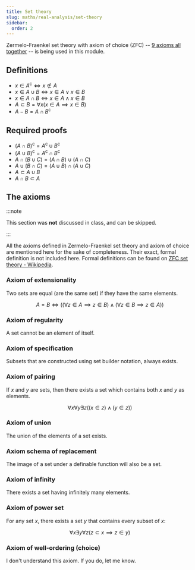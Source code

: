 ```yaml
---
title: Set theory
slug: maths/real-analysis/set-theory
sidebar:
  order: 2
---
```


Zermelo-Fraenkel set theory with axiom of choice (ZFC) --
[9 axioms all together](#the-axioms) -- is being used in this module.

## Definitions

- $x \in A^\text{c} \iff x \not\in A$
- $x \in A\cup B \iff x \in A \lor x \in B$
- $x \in A\cap B \iff x \in A \land x \in B$
- $A \subset B = \forall x (x \in A \implies x \in B)$
- $A - B = A \cap B^\text{c}$

## Required proofs

- $(A\cap B)^\text{c} = A^\text{c} \cup B^\text{c}$
- $(A\cup B)^\text{c} = A^\text{c} \cap B^\text{c}$
- $A \cap (B \cup C) = (A \cap B)\cup (A\cap C)$
- $A \cup (B \cap C) = (A \cup B)\cap (A\cup C)$
- $A \subset A\cup B$
- $A\cap B \subset A$

## The axioms

:::note

This section was **not** discussed in class, and can be skipped.

:::

All the axioms defined in Zermelo-Fraenkel set theory and axiom of choice are
mentioned here for the sake of completeness. Their exact, formal definition is
not included here. Formal definitions can be found on
[ZFC set theory - Wikipedia](https://en.wikipedia.org/wiki/Zermelo%E2%80%93Fraenkel_set_theory).

### Axiom of extensionality

Two sets are equal (are the same set) if they have the same elements.

```math
A = B \iff ((\forall z \in A \implies z \in B) \land (\forall z \in B \implies z \in A))
```

### Axiom of regularity

A set cannot be an element of itself.

### Axiom of specification

Subsets that are constructed using set builder notation, always exists.

### Axiom of pairing

If $x$ and $y$ are sets, then there exists a set which contains both $x$ and $y$
as elements.

```math
\forall x \forall y \exists z ((x\in z) \land (y \in z))
```

### Axiom of union

The union of the elements of a set exists.

### Axiom schema of replacement

The image of a set under a definable function will also be a set.

### Axiom of infinity

There exists a set having infinitely many elements.

### Axiom of power set

For any set $x$, there exists a set $y$ that contains every subset of $x$:

```math
\forall x \exists y \forall z (z \subset x \implies z \in y)
```

### Axiom of well-ordering (choice)

I don't understand this axiom. If you do, let me know.
